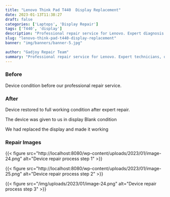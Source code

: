 ```yaml
---
title: "Lenovo Think Pad T440  Display Replacement"
date: 2023-01-13T11:38:27
draft: false
categories: ['Laptops', 'Display Repair']
tags: ['T440', 'display']
description: "Professional repair service for Lenovo. Expert diagnosis and quality repairs in Bangalore."
slug: "lenovo-think-pad-t440-display-replacement"
banner: "img/banners/banner-5.jpg"

author: "Gadjoy Repair Team"
summary: "Professional repair service for Lenovo. Expert technicians, quality parts, warranty included."
---
```


### Before

Device condition before our professional repair service.

### After

Device restored to full working condition after expert repair.

The device was given to us in display Blank condition

We had replaced the display and made it working

### Repair Images

{{< figure src="http://localhost:8080/wp-content/uploads/2023/01/image-24.png" alt="Device repair process step 1" >}}

{{< figure src="http://localhost:8080/wp-content/uploads/2023/01/image-25.png" alt="Device repair process step 2" >}}

{{< figure src="/img/uploads/2023/01/image-24.png" alt="Device repair process step 3" >}}

